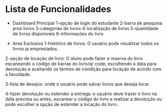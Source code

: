 # Lista de Funcionalidades

* Dashboard Principal
1-opção de login do estudante
2-barra de pesquisa pros livros
3-categorias de livros
4-localização de livros
5-quantidade de livros disponíveis
6-informações do livro

* Area Exclusiva
1-histórico de livros: O usuário pode visualizar todos os livros ja emprestados.

2-opção de locação de livro: O aluno pode fazer a reserva do livro escaneando o código de barras do livro/qr code, escolhendo a data para devolução e aceitando os termos de condição para locação de acordo com a faculdade.

3-lista de desejos: onde o usuário pode salvar livros que deseja locar.

4-fazer devolução ou estender a entrega: o usuário deve trazer o livro na data prevista ou antes, escanear o código do livro e realizar a devolução ou pode escolher a opção de estender a locação do livro.